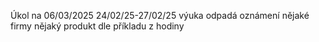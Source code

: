 Úkol na 06/03/2025
24/02/25-27/02/25 výuka odpadá
oznámení nějaké firmy nějaký produkt dle příkladu z hodiny
